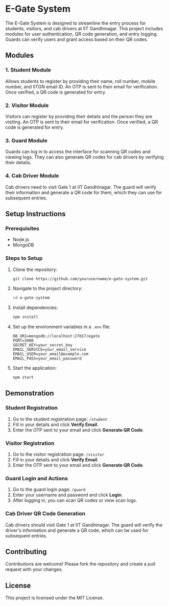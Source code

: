 # E-Gate System

The E-Gate System is designed to streamline the entry process for students, visitors, and cab drivers at IIT Gandhinagar. This project includes modules for user authentication, QR code generation, and entry logging. Guards can verify users and grant access based on their QR codes.

## Modules

### 1. Student Module

Allows students to register by providing their name, roll number, mobile number, and IITGN email ID. An OTP is sent to their email for verification. Once verified, a QR code is generated for entry.

### 2. Visitor Module

Visitors can register by providing their details and the person they are visiting. An OTP is sent to their email for verification. Once verified, a QR code is generated for entry.

### 3. Guard Module

Guards can log in to access the interface for scanning QR codes and viewing logs. They can also generate QR codes for cab drivers by verifying their details.

### 4. Cab Driver Module

Cab drivers need to visit Gate 1 at IIT Gandhinagar. The guard will verify their information and generate a QR code for them, which they can use for subsequent entries.

## Setup Instructions

### Prerequisites

- Node.js
- MongoDB

### Steps to Setup

1. Clone the repository:
    ```sh
    git clone https://github.com/yourusername/e-gate-system.git
    ```
2. Navigate to the project directory:
    ```sh
    cd e-gate-system
    ```
3. Install dependencies:
    ```sh
    npm install
    ```
4. Set up the environment variables in a `.env` file:
    ```plaintext
    DB_URI=mongodb://localhost:27017/egate
    PORT=3000
    SECRET_KEY=your_secret_key
    EMAIL_SERVICE=your_email_service
    EMAIL_USER=your_email@example.com
    EMAIL_PASS=your_email_password
    ```
5. Start the application:
    ```sh
    npm start
    ```

## Demonstration

### Student Registration

1. Go to the student registration page: `/student`
2. Fill in your details and click **Verify Email**.
3. Enter the OTP sent to your email and click **Generate QR Code**.

### Visitor Registration

1. Go to the visitor registration page: `/visitor`
2. Fill in your details and click **Verify Email**.
3. Enter the OTP sent to your email and click **Generate QR Code**.

### Guard Login and Actions

1. Go to the guard login page: `/guard`
2. Enter your username and password and click **Login**.
3. After logging in, you can scan QR codes or view scan logs.

### Cab Driver QR Code Generation

Cab drivers should visit Gate 1 at IIT Gandhinagar. The guard will verify the driver's information and generate a QR code, which can be used for subsequent entries.

## Contributing

Contributions are welcome! Please fork the repository and create a pull request with your changes.

## License

This project is licensed under the MIT License.
